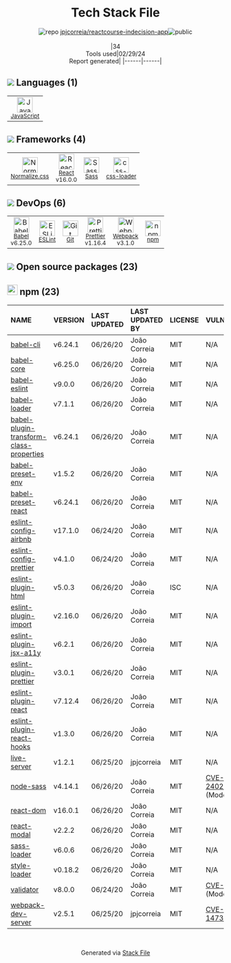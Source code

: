<!--
&lt;--- Readme.md Snippet without images Start ---&gt;
## Tech Stack
jpjcorreia/reactcourse-indecision-app is built on the following main stack:

- [JavaScript](https://developer.mozilla.org/en-US/docs/Web/JavaScript) – Languages
- [Normalize.css](https://necolas.github.io/normalize.css/) – CSS Pre-processors / Extensions
- [React](https://reactjs.org/) – Javascript UI Libraries
- [Sass](http://sass-lang.com/) – CSS Pre-processors / Extensions
- [css-loader](https://github.com/webpack-contrib/css-loader) – CSS Pre-processors / Extensions
- [Babel](http://babeljs.io/) – JavaScript Compilers
- [ESLint](http://eslint.org/) – Code Review
- [Prettier](https://prettier.io/) – Code Review
- [Webpack](http://webpack.js.org) – JS Build Tools / JS Task Runners

Full tech stack [here](/techstack.md)

&lt;--- Readme.md Snippet without images End ---&gt;

&lt;--- Readme.md Snippet with images Start ---&gt;
## Tech Stack
jpjcorreia/reactcourse-indecision-app is built on the following main stack:

- <img width='25' height='25' src='https://img.stackshare.io/service/1209/javascript.jpeg' alt='JavaScript'/> [JavaScript](https://developer.mozilla.org/en-US/docs/Web/JavaScript) – Languages
- <img width='25' height='25' src='https://img.stackshare.io/service/6361/default_8c8faac34fdcb5b696503f5166b5232ad0adcf6e.png' alt='Normalize.css'/> [Normalize.css](https://necolas.github.io/normalize.css/) – CSS Pre-processors / Extensions
- <img width='25' height='25' src='https://img.stackshare.io/service/1020/OYIaJ1KK.png' alt='React'/> [React](https://reactjs.org/) – Javascript UI Libraries
- <img width='25' height='25' src='https://img.stackshare.io/service/1171/jCR2zNJV.png' alt='Sass'/> [Sass](http://sass-lang.com/) – CSS Pre-processors / Extensions
- <img width='25' height='25' src='https://img.stackshare.io/service/8074/default_d2b16fd6997fb2e164de645a34f9b8d5a880d999.png' alt='css-loader'/> [css-loader](https://github.com/webpack-contrib/css-loader) – CSS Pre-processors / Extensions
- <img width='25' height='25' src='https://img.stackshare.io/service/2739/-1wfGjNw.png' alt='Babel'/> [Babel](http://babeljs.io/) – JavaScript Compilers
- <img width='25' height='25' src='https://img.stackshare.io/service/3337/Q4L7Jncy.jpg' alt='ESLint'/> [ESLint](http://eslint.org/) – Code Review
- <img width='25' height='25' src='https://img.stackshare.io/service/7035/default_66f265943abed56bcdbfca1c866a4261b1fbb063.jpg' alt='Prettier'/> [Prettier](https://prettier.io/) – Code Review
- <img width='25' height='25' src='https://img.stackshare.io/service/1682/IMG_4636.PNG' alt='Webpack'/> [Webpack](http://webpack.js.org) – JS Build Tools / JS Task Runners

Full tech stack [here](/techstack.md)

&lt;--- Readme.md Snippet with images End ---&gt;
-->
<div align="center">

# Tech Stack File
![](https://img.stackshare.io/repo.svg "repo") [jpjcorreia/reactcourse-indecision-app](https://github.com/jpjcorreia/reactcourse-indecision-app)![](https://img.stackshare.io/public_badge.svg "public")
<br/><br/>
|34<br/>Tools used|02/29/24 <br/>Report generated|
|------|------|
</div>

## <img src='https://img.stackshare.io/languages.svg'/> Languages (1)
<table><tr>
  <td align='center'>
  <img width='36' height='36' src='https://img.stackshare.io/service/1209/javascript.jpeg' alt='JavaScript'>
  <br>
  <sub><a href="https://developer.mozilla.org/en-US/docs/Web/JavaScript">JavaScript</a></sub>
  <br>
  <sub></sub>
</td>

</tr>
</table>

## <img src='https://img.stackshare.io/frameworks.svg'/> Frameworks (4)
<table><tr>
  <td align='center'>
  <img width='36' height='36' src='https://img.stackshare.io/service/6361/default_8c8faac34fdcb5b696503f5166b5232ad0adcf6e.png' alt='Normalize.css'>
  <br>
  <sub><a href="https://necolas.github.io/normalize.css/">Normalize.css</a></sub>
  <br>
  <sub></sub>
</td>

<td align='center'>
  <img width='36' height='36' src='https://img.stackshare.io/service/1020/OYIaJ1KK.png' alt='React'>
  <br>
  <sub><a href="https://reactjs.org/">React</a></sub>
  <br>
  <sub>v16.0.0</sub>
</td>

<td align='center'>
  <img width='36' height='36' src='https://img.stackshare.io/service/1171/jCR2zNJV.png' alt='Sass'>
  <br>
  <sub><a href="http://sass-lang.com/">Sass</a></sub>
  <br>
  <sub></sub>
</td>

<td align='center'>
  <img width='36' height='36' src='https://img.stackshare.io/service/8074/default_d2b16fd6997fb2e164de645a34f9b8d5a880d999.png' alt='css-loader'>
  <br>
  <sub><a href="https://github.com/webpack-contrib/css-loader">css-loader</a></sub>
  <br>
  <sub></sub>
</td>

</tr>
</table>

## <img src='https://img.stackshare.io/devops.svg'/> DevOps (6)
<table><tr>
  <td align='center'>
  <img width='36' height='36' src='https://img.stackshare.io/service/2739/-1wfGjNw.png' alt='Babel'>
  <br>
  <sub><a href="http://babeljs.io/">Babel</a></sub>
  <br>
  <sub>v6.25.0</sub>
</td>

<td align='center'>
  <img width='36' height='36' src='https://img.stackshare.io/service/3337/Q4L7Jncy.jpg' alt='ESLint'>
  <br>
  <sub><a href="http://eslint.org/">ESLint</a></sub>
  <br>
  <sub></sub>
</td>

<td align='center'>
  <img width='36' height='36' src='https://img.stackshare.io/service/1046/git.png' alt='Git'>
  <br>
  <sub><a href="http://git-scm.com/">Git</a></sub>
  <br>
  <sub></sub>
</td>

<td align='center'>
  <img width='36' height='36' src='https://img.stackshare.io/service/7035/default_66f265943abed56bcdbfca1c866a4261b1fbb063.jpg' alt='Prettier'>
  <br>
  <sub><a href="https://prettier.io/">Prettier</a></sub>
  <br>
  <sub>v1.16.4</sub>
</td>

<td align='center'>
  <img width='36' height='36' src='https://img.stackshare.io/service/1682/IMG_4636.PNG' alt='Webpack'>
  <br>
  <sub><a href="http://webpack.js.org">Webpack</a></sub>
  <br>
  <sub>v3.1.0</sub>
</td>

<td align='center'>
  <img width='36' height='36' src='https://img.stackshare.io/service/1120/lejvzrnlpb308aftn31u.png' alt='npm'>
  <br>
  <sub><a href="https://www.npmjs.com/">npm</a></sub>
  <br>
  <sub></sub>
</td>

</tr>
</table>


## <img src='https://img.stackshare.io/group.svg' /> Open source packages (23)</h2>

## <img width='24' height='24' src='https://img.stackshare.io/service/1120/lejvzrnlpb308aftn31u.png'/> npm (23)

|NAME|VERSION|LAST UPDATED|LAST UPDATED BY|LICENSE|VULNERABILITIES|
|:------|:------|:------|:------|:------|:------|
|[babel-cli](https://www.npmjs.com/babel-cli)|v6.24.1|06/26/20|João Correia |MIT|N/A|
|[babel-core](https://www.npmjs.com/babel-core)|v6.25.0|06/26/20|João Correia |MIT|N/A|
|[babel-eslint](https://www.npmjs.com/babel-eslint)|v9.0.0|06/26/20|João Correia |MIT|N/A|
|[babel-loader](https://www.npmjs.com/babel-loader)|v7.1.1|06/26/20|João Correia |MIT|N/A|
|[babel-plugin-transform-class-properties](https://www.npmjs.com/babel-plugin-transform-class-properties)|v6.24.1|06/26/20|João Correia |MIT|N/A|
|[babel-preset-env](https://www.npmjs.com/babel-preset-env)|v1.5.2|06/26/20|João Correia |MIT|N/A|
|[babel-preset-react](https://www.npmjs.com/babel-preset-react)|v6.24.1|06/26/20|João Correia |MIT|N/A|
|[eslint-config-airbnb](https://www.npmjs.com/eslint-config-airbnb)|v17.1.0|06/24/20|João Correia |MIT|N/A|
|[eslint-config-prettier](https://www.npmjs.com/eslint-config-prettier)|v4.1.0|06/24/20|João Correia |MIT|N/A|
|[eslint-plugin-html](https://www.npmjs.com/eslint-plugin-html)|v5.0.3|06/26/20|João Correia |ISC|N/A|
|[eslint-plugin-import](https://www.npmjs.com/eslint-plugin-import)|v2.16.0|06/26/20|João Correia |MIT|N/A|
|[eslint-plugin-jsx-a11y](https://www.npmjs.com/eslint-plugin-jsx-a11y)|v6.2.1|06/26/20|João Correia |MIT|N/A|
|[eslint-plugin-prettier](https://www.npmjs.com/eslint-plugin-prettier)|v3.0.1|06/26/20|João Correia |MIT|N/A|
|[eslint-plugin-react](https://www.npmjs.com/eslint-plugin-react)|v7.12.4|06/26/20|João Correia |MIT|N/A|
|[eslint-plugin-react-hooks](https://www.npmjs.com/eslint-plugin-react-hooks)|v1.3.0|06/26/20|João Correia |MIT|N/A|
|[live-server](https://www.npmjs.com/live-server)|v1.2.1|06/25/20|jpjcorreia |MIT|N/A|
|[node-sass](https://www.npmjs.com/node-sass)|v4.14.1|06/26/20|João Correia |MIT|[CVE-2020-24025](https://github.com/advisories/GHSA-r8f7-9pfq-mjmv) (Moderate)|
|[react-dom](https://www.npmjs.com/react-dom)|v16.0.1|06/26/20|João Correia |MIT|N/A|
|[react-modal](https://www.npmjs.com/react-modal)|v2.2.2|06/26/20|João Correia |MIT|N/A|
|[sass-loader](https://www.npmjs.com/sass-loader)|v6.0.6|06/26/20|João Correia |MIT|N/A|
|[style-loader](https://www.npmjs.com/style-loader)|v0.18.2|06/26/20|João Correia |MIT|N/A|
|[validator](https://www.npmjs.com/validator)|v8.0.0|06/24/20|João Correia |MIT|[CVE-2021-3765](https://github.com/advisories/GHSA-qgmg-gppg-76g5) (Moderate)|
|[webpack-dev-server](https://www.npmjs.com/webpack-dev-server)|v2.5.1|06/25/20|jpjcorreia |MIT|[CVE-2018-14732](https://github.com/advisories/GHSA-cf66-xwfp-gvc4) (High)|

<br/>
<div align='center'>

Generated via [Stack File](https://github.com/marketplace/stack-file)
